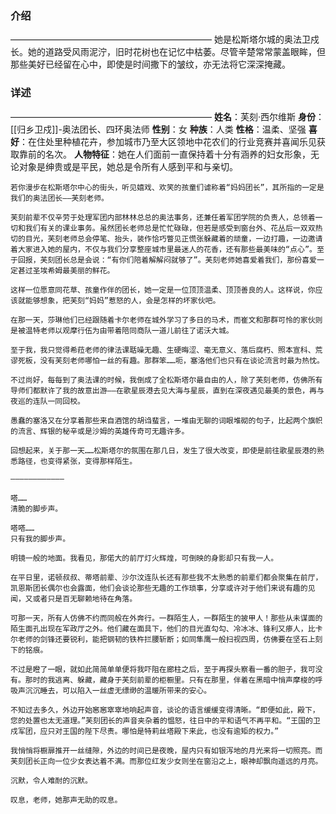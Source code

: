 ### 介绍
———————————————————————
她是松斯塔尔城的奥法卫戍长。她的道路受风雨泥泞，旧时花树也在记忆中枯萎。尽管辛楚常常蒙盖眼眸，但那些美好已经留在心中，即使是时间撒下的皱纹，亦无法将它深深掩藏。
### 详述
———————————————————————
**姓名**：芙刻·西尔维斯
**身份**：[[归乡卫戍]]-奥法团长、四环奥法师
**性别**：女
**种族**：人类
**性格**：温柔、坚强
**喜好**：在住处里种植花卉，参加城市乃至大区领地中花农们的行业竞赛并喜闻乐见获取靠前的名次。
**人物特征**：她在人们面前一直保持着十分有涵养的妇女形象，无论对象是绅贵或是平民，她总是令所有人感到平和与亲切。

```
若你漫步在松斯塔尔中心的街头，听见嬉戏、欢笑的孩童们谑称着“妈妈团长”，其所指的一定是我们的奥法团长——芙刻老师。

芙刻前辈不仅辛劳于处理军团内部林林总总的奥法事务，还兼任着军团学院的负责人，总领着一切和我们有关的课业事务。虽然团长老师总是忙忙碌碌，但若是感受到窗台外、花丛后一双双热切的目光，芙刻老师总会停笔、抬头，装作恰巧瞥见正慌张躲藏着的顽童，一边打趣，一边邀请着大家进入她的屋内，不仅与我们分享整座城市里最迷人的花香，还有那些最美味的“点心”。至于回报，芙刻团长总是会说：“有你们陪着解解闷就够了”。芙刻老师她喜爱着我们，那份喜爱一定甚过圣埃希姆最美丽的鲜花。

这样一位愿意同花草、孩童作伴的团长，她一定是一位顶顶温柔、顶顶善良的人。这样说，你应该就能够想象，把芙刻“妈妈”惹怒的人，会是怎样的坏家伙吧。

在那一天，莎琳他们已经跟随着卡尔老师在城外学习了多日的马术，而崔文和那群可怜的家伙则是被温特老师以观摩行伍为由带着陪同商队一道儿前往了诺沃大城。

至于我，我只觉得希菈老师的律法课聒噪无趣、生硬晦涩、毫无意义、落后腐朽、照本宣科、荒谬死板，没有芙刻老师哪怕一丝的有趣。那群笨……呃，塞洛他们也只有在谈论流言时最为热忱。

不过尚好，每每到了奥法课的时候，我倒成了全松斯塔尔最自由的人，除了芙刻老师，仿佛所有导师们都默许了我的故意出游——在歌星辰港去见大海与星辰，直到在深夜遇见最美的景色，再与夜巡的连队一同回校。

愚蠢的塞洛又在分享着那些来自酒馆的胡诌蜚言，一堆由无聊的词眼堆砌的句子，比起两个旗帜的流言、辉银的秘辛或是沙姆的英雄传奇可无趣许多。

回想起来，关于那一天……松斯塔尔的氛围在那几日，发生了很大改变，即使是前往歌星辰港的熟悉路径，也变得紧张，变得那样陌生。

————————————

嗒……
清脆的脚步声。

嗒嗒……
只有我的脚步声。

明镜一般的地面。我看见，那偌大的前厅灯火辉煌，可倒映的身影却只有我一人。

在平日里，诺顿叔叔、蒂塔前辈、沙尔汶连队长还有那些我不太熟悉的前辈们都会聚集在前厅，凯恩斯团长偶尔也会露面，他们会谈论那些无趣的工作琐事，分享或许对于他们来说有趣的见闻，又或者只是百无聊赖地待在角落。

可那一天，所有人仿佛不约而同般在外奔行。一群陌生人，一群陌生的披甲人！那些从未谋面的陌生面孔出现在军政厅之外。他们藏在面具下，他们的目光直勾勾、冷冰冰、锋利又瘆人，比卡尔老师的剑锋还要锐利，能把钢韧的铁杵拦腰斩断；如同隼鹰一般扫视四周，仿佛要在坚石上刻下的铭痕。

不过是瞪了一眼，就如此简简单单便将我吓阻在廊柱之后，至于再探头察看一番的胆子，我可没有。那时的我逃离、躲藏，藏身于芙刻前辈的柜橱里。只有在那里，伴着在黑暗中悄声摩梭的呼吸声沉沉睡去，可以陷入一丝虚无缥缈的温暖所带来的安心。

不知过去多久，外边开始窸窸窣窣地响起声音，谈论的语言缓缓变得清晰。“即便如此，殿下，您的处置也太无道理。”芙刻团长的声音夹杂着的愠怒，往日中的平和语气不再平和。“王国的卫戍军团，应只对王国的陛下尽责。哪怕是特莉丝塔殿下来此，也没有逾矩的权力。”

我悄悄将橱扉推开一丝缝隙，外边的时间已是夜晚，屋内只有如银泻地的月光来将一切照亮。而芙刻团长正向一位少女表达着不满。而那位红发少女则坐在窗沿之上，眼神却飘向遥远的月亮。

沉默，令人难耐的沉默。

叹息，老师，她那声无助的叹息。
```
